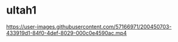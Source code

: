 # ultah1

https://user-images.githubusercontent.com/57166971/200450703-433919d1-84f0-4def-8029-000c0e4590ac.mp4

